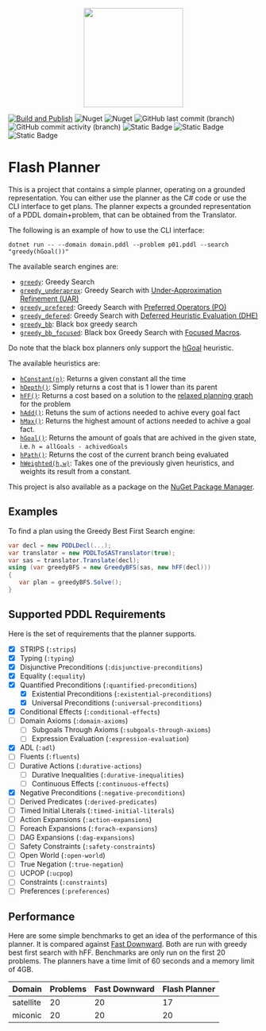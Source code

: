 
<p align="center">
    <img src="https://github.com/kris701/FlashPlanner/assets/22596587/d3f387a6-e0b5-4118-9801-c125a4e64100" width="200" height="200" />
</p>

[![Build and Publish](https://github.com/kris701/FlashPlanner/actions/workflows/dotnet-desktop.yml/badge.svg)](https://github.com/kris701/FlashPlanner/actions/workflows/dotnet-desktop.yml)
![Nuget](https://img.shields.io/nuget/v/FlashPlanner)
![Nuget](https://img.shields.io/nuget/dt/FlashPlanner)
![GitHub last commit (branch)](https://img.shields.io/github/last-commit/kris701/FlashPlanner/main)
![GitHub commit activity (branch)](https://img.shields.io/github/commit-activity/m/kris701/FlashPlanner)
![Static Badge](https://img.shields.io/badge/Platform-Windows-blue)
![Static Badge](https://img.shields.io/badge/Platform-Linux-blue)
![Static Badge](https://img.shields.io/badge/Framework-dotnet--8.0-green)

# Flash Planner

This is a project that contains a simple planner, operating on a grounded representation.
You can either use the planner as the C# code or use the CLI interface to get plans.
The planner expects a grounded representation of a PDDL domain+problem, that can be obtained from the Translator.

The following is an example of how to use the CLI interface:
```
dotnet run -- --domain domain.pddl --problem p01.pddl --search "greedy(hGoal())"
```

The available search engines are:
* [`greedy`](FlashPlanner/Search/Classical/GreedyBFS.cs): Greedy Search
* [`greedy_underaprox`](FlashPlanner/Search/Classical/GreedyBFSUAR.cs): Greedy Search with [Under-Approximation Refinement (UAR)](https://ojs.aaai.org/index.php/ICAPS/article/view/13678)
* [`greedy_prefered`](FlashPlanner/Search/Classical/GreedyBFSPO.cs): Greedy Search with [Preferred Operators (PO)](https://ai.dmi.unibas.ch/papers/helmert-jair06.pdf)
* [`greedy_defered`](FlashPlanner/Search/Classical/GreedyBFSDHE.cs): Greedy Search with [Deferred Heuristic Evaluation (DHE)](https://ai.dmi.unibas.ch/papers/helmert-jair06.pdf)
* [`greedy_bb`](FlashPlanner/Search/BlackBox/GreedyBFS.cs): Black box greedy search
* [`greedy_bb_focused`](FlashPlanner/Search/BlackBox/GreedyBFSFocused.cs): Black box Greedy Search with [Focused Macros](https://arxiv.org/abs/2004.13242). 

Do note that the black box planners only support the [hGoal](FlashPlanner/Heuristics/hGoal.cs) heuristic.

The available heuristics are:
* [`hConstant(n)`](FlashPlanner/Heuristics/hConstant.cs): Returns a given constant all the time
* [`hDepth()`](FlashPlanner/Heuristics/hDepth.cs): Simply returns a cost that is 1 lower than its parent
* [`hFF()`](FlashPlanner/Heuristics/hFF.cs): Returns a cost based on a solution to the [relaxed planning graph](https://www.youtube.com/watch?app=desktop&v=7XH60fuMlIM) for the problem
* [`hAdd()`](FlashPlanner/Heuristics/hAdd.cs): Retuns the sum of actions needed to achive every goal fact
* [`hMax()`](FlashPlanner/Heuristics/hMax.cs): Returns the highest amount of actions needed to achive a goal fact.
* [`hGoal()`](FlashPlanner/Heuristics/hGoal.cs): Returns the amount of goals that are achived in the given state, i.e. `h = allGoals - achivedGoals`
* [`hPath()`](FlashPlanner/Heuristics/hPath.cs): Returns the cost of the current branch being evaluated
* [`hWeighted(h,w)`](FlashPlanner/Heuristics/hWeighted.cs): Takes one of the previously given heuristics, and weights its result from a constant.

This project is also available as a package on the [NuGet Package Manager](https://www.nuget.org/packages/FlashPlanner).

## Examples
To find a plan using the Greedy Best First Search engine:
```csharp
var decl = new PDDLDecl(...);
var translator = new PDDLToSASTranslator(true);
var sas = translator.Translate(decl);
using (var greedyBFS = new GreedyBFS(sas, new hFF(decl)))
{
   var plan = greedyBFS.Solve();
}
```

## Supported PDDL Requirements
Here is the set of requirements that the planner supports.

- [x] STRIPS (`:strips`)
- [x] Typing (`:typing`)
- [X] Disjunctive Preconditions (`:disjunctive-preconditions`)
- [X] Equality (`:equality`)
- [x] Quantified Preconditions (`:quantified-preconditions`)
    - [x] Existential Preconditions (`:existential-preconditions`)
    - [x] Universal Preconditions (`:universal-preconditions`)
- [X] Conditional Effects (`:conditional-effects`)
- [ ] Domain Axioms (`:domain-axioms`)
    - [ ] Subgoals Through Axioms (`:subgoals-through-axioms`)
    - [ ] Expression Evaluation (`:expression-evaluation`)
- [X] ADL (`:adl`)
- [ ] Fluents (`:fluents`)
- [ ] Durative Actions (`:durative-actions`)
    - [ ] Durative Inequalities (`:durative-inequalities`)
    - [ ] Continuous Effects (`:continuous-effects`)
- [X] Negative Preconditions (`:negative-preconditions`)
- [ ] Derived Predicates (`:derived-predicates`)
- [ ] Timed Initial Literals (`:timed-initial-literals`)
- [ ] Action Expansions (`:action-expansions`)
- [ ] Foreach Expansions (`:forach-expansions`)
- [ ] DAG Expansions (`:dag-expansions`)
- [ ] Safety Constraints (`:safety-constraints`)
- [ ] Open World (`:open-world`)
- [ ] True Negation (`:true-negation`)
- [ ] UCPOP (`:ucpop`)
- [ ] Constraints (`:constraints`)
- [ ] Preferences (`:preferences`)

## Performance
Here are some simple benchmarks to get an idea of the performance of this planner.
It is compared against [Fast Downward](https://github.com/aibasel/downward).
Both are run with greedy best first search with hFF.
Benchmarks are only run on the first 20 problems.
The planners have a time limit of 60 seconds and a memory limit of 4GB.

<!-- This section is auto generated. -->
| Domain | Problems | Fast Downward | Flash Planner |
| - | - | - | - |
| satellite | 20 | 20 | 17 |
| miconic | 20 | 20 | 20 |
